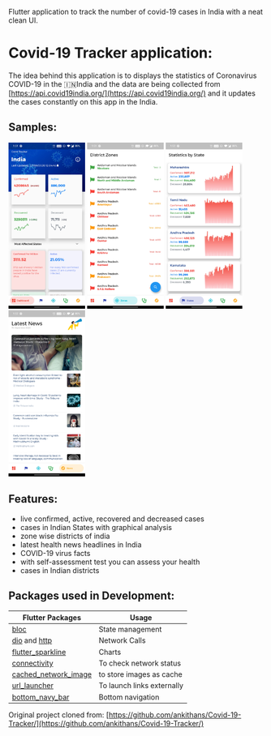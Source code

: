 Flutter application to track the number of covid-19 cases in India with a neat clean UI.

# Covid-19 Tracker application:
The idea behind this application is to displays the statistics of Coronavirus COVID-19 in the :india:India and the data are being collected from [https://api.covid19india.org/](https://api.covid19india.org/) and it updates the cases constantly on this app in the India.  

## Samples:
<img src="dashboard.jpg" width="30%" height="30%">  <img src="districtstats.jpg" width="30%" height="30%">
<img src="statestats.jpg" width="30%" height="30%">   <img src="news.jpg" width="30%" height="30%">





## Features: 
 - live confirmed, active, recovered and decreased cases
 - cases in Indian States with graphical analysis
 - zone wise districts of india
 - latest health news headlines in India
 - COVID-19 virus facts
 - with self-assessment test you can assess your health
 - cases in Indian districts
 
 
 ## Packages used in Development:
 Flutter Packages | Usage
------------ | -------------
[bloc](https://pub.dev/packages/bloc) | State management
[dio](https://pub.dev/packages/dio) and [http](https://pub.dev/packages/http) | Network Calls
[flutter_sparkline](https://pub.dev/packages/flutter_sparkline) | Charts
[connectivity](https://pub.dev/packages/connectivity) | To check network status
[cached_network_image](https://pub.dev/packages/cached_network_image) | to store images as cache
[url_launcher](https://pub.dev/packages/url_launcher) | To launch links externally
[bottom_navy_bar](https://pub.dev/packages/bottom_navy_bar) | Bottom navigation

Original project cloned from: 
[https://github.com/ankithans/Covid-19-Tracker/](https://github.com/ankithans/Covid-19-Tracker/)  
